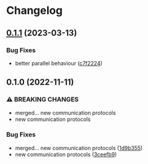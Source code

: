 # Changelog

## [0.1.1](https://github.com/SIMPLE-BuildingSimulation/light/compare/v0.1.0...v0.1.1) (2023-03-13)


### Bug Fixes

* better parallel behaviour ([c7f2224](https://github.com/SIMPLE-BuildingSimulation/light/commit/c7f222483e7dba82b3750438b2a65dc6e0318673))

## 0.1.0 (2022-11-11)


### ⚠ BREAKING CHANGES

* merged... new communication protocols
* new communication protocols

### Bug Fixes

* merged... new communication protocols ([1d9b355](https://github.com/SIMPLE-BuildingSimulation/light/commit/1d9b35522621c63498e088e8366fdbb5223a0527))
* new communication protocols ([3ceefb9](https://github.com/SIMPLE-BuildingSimulation/light/commit/3ceefb92841bfc2236290a183223b4f2c6a32a25))
